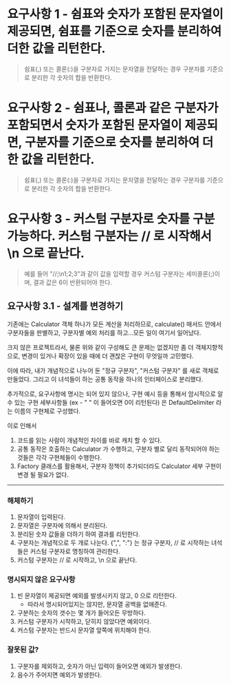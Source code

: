 # 요구사항 1 - 쉼표와 숫자가 포함된 문자열이 제공되면, 쉼표를 기준으로 숫자를 분리하여 더한 값을 리턴한다.

> 쉼표(,) 또는 콜론(:)을 구분자로 가지는 문자열을 전달하는 경우 구분자를 기준으로 분리한 각 숫자의 합을 반환한다.

# 요구사항 2 - 쉼표나, 콜론과 같은 구분자가 포함되면서 숫자가 포함된 문자열이 제공되면, 구분자를 기준으로 숫자를 분리하여 더한 값을 리턴한다.

> 쉼표(,) 또는 콜론(:)을 구분자로 가지는 문자열을 전달하는 경우 구분자를 기준으로 분리한 각 숫자의 합을 반환한다.

# 요구사항 3 - 커스텀 구분자로 숫자를 구분 가능하다. 커스텀 구분자는 // 로 시작해서 \n 으로 끝난다.

> 예를 들어 "//;\n1;2;3"과 같이 값을 입력할 경우 커스텀 구분자는 세미콜론(;)이며, 결과 값은 6이 반환되어야 한다.

## 요구사항 3.1 - 설계를 변경하기

기존에는 Calculator 객체 하나가 모든 계산을 처리하므로, calculate() 매서드 안에서 구분자들을 판별하고, 구분자별 예외 처리를 하고...모든 일이 여기서 일어났다.

크지 않은 프로젝트라서, 물론 위와 같이 구성해도 큰 문제는 없겠지만 좀 더 객체지향적으로, 변경이 있거나 확장이 있을 때에 더 괜찮은 구현이 무엇일까 고민했다.

이에 따라, 내가 개념적으로 나누어 둔 "정규 구분자", "커스텀 구분자" 를 새로 객체로 만들었다. 그리고 이 녀석들이 하는 공통 동작을 하나의 인터페이스로 분리했다.

추가적으로, 요구사항에 명시는 되어 있지 않으나, 구현 예시 등을 통해서 암시적으로 알 수 있는 구현 세부사항들 (ex - " " 이 들어오면 0이 리턴된다) 은 DefaultDelimiter 라는 이름의 구현체로
구성했다.

이로 인해서

1. 코드를 읽는 사람이 개념적인 차이를 바로 캐치 할 수 있다.
2. 공통 동작은 호출하는 Calculator 가 수행하고, 구분자 별로 달리 동작되어야 하는 것들은 각각 구현체들이 수행한다.
3. Factory 클래스를 활용해서, 구분자 정책이 추가되더라도 Calculator 세부 구현이 변경 될 필요가 없다.

---

### 해체하기

1. 문자열이 입력된다.
2. 문자열은 구분자에 의해서 분리된다.
3. 분리된 숫자 값들을 더하기 하여 결과를 리턴한다.
4. 구분자는 개념적으로 두 개로 나눈다. {",", ":"} 는 정규 구분자, // 로 시작하는 녀석들은 커스텀 구분자로 명칭하여 관리한다.
5. 커스텀 구분자는 // 로 시작하고, \n 으로 끝난다.

### 명시되지 않은 요구사항

1. 빈 문자열이 제공되면 예외를 발생시키지 않고, 0 으로 리턴한다.
    - 따라서 명시되어있지는 않지만, 문자열 공백을 없애준다.
2. 구분하는 숫자의 갯수는 몇 개가 들어오든 무방하다.
3. 커스텀 구분자가 시작하고, 닫히지 않았다면 예외이다.
4. 커스텀 구분자는 반드시 문자열 앞쪽에 위치해야 한다.

### 잘못된 값?

1. 구분자를 제외하고, 숫자가 아닌 입력이 들어오면 예외가 발생한다.
2. 음수가 주어지면 예외가 발생한다.